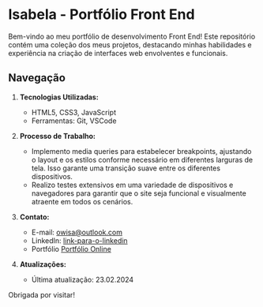 # Isabela - Portfólio Front End

Bem-vindo ao meu portfólio de desenvolvimento Front End! Este repositório contém uma coleção dos meus projetos, destacando minhas habilidades e experiência na criação de interfaces web envolventes e funcionais.

## Navegação

1. **Tecnologias Utilizadas:**
   - HTML5, CSS3, JavaScript
   - Ferramentas: Git, VSCode

2. **Processo de Trabalho:**
   - Implemento media queries para estabelecer breakpoints, ajustando o layout e os estilos conforme necessário em diferentes larguras de tela. Isso garante uma transição suave entre os diferentes dispositivos.
   - Realizo testes extensivos em uma variedade de dispositivos e navegadores para garantir que o site seja funcional e visualmente atraente em todos os cenários.

3. **Contato:**
   - E-mail: owisa@outlook.com
   - LinkedIn: [link-para-o-linkedin](https://www.linkedin.com/in/isa-bela/)
   - Portfólio [Portfólio Online](https://portfolio-istnss.vercel.app/)

4. **Atualizações:**
   - Última atualização: 23.02.2024

Obrigada por visitar!
